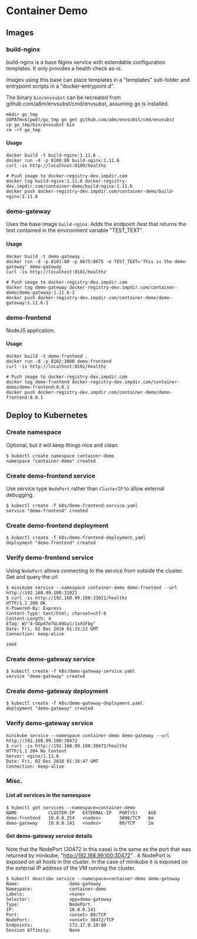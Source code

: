 # Container Demo

## Images
### build-nginx
build-nginx is a base Nginx service with extendable configuration templates. It only provides a health check as-is.

Images using this base can place templates in a "templates" sub-folder and entrypoint scripts in a "docker-entrypoint.d".

The binary `bin/envsubst` can be recreated from github.com/a8m/envsubst/cmd/envsubst, assuming go is installed.

    mkdir go_tmp
    GOPATH=$(pwd)/go_tmp go get github.com/a8m/envsubst/cmd/envsubst
    cp go_tmp/bin/envsubst bin
    rm -rf go_tmp

#### Usage

    docker build -t build-nginx:1.11.6 .
    docker run -d -p 8100:80 build-nginx:1.11.6
    curl -is http://localhost:8100/healthz

    # Push image to docker-registry-dev.impdir.com
    docker tag build-nginx:1.11.6 docker-registry-dev.impdir.com/container-demo/build-nginx:1.11.6
    docker push docker-registry-dev.impdir.com/container-demo/build-nginx:1.11.6

### demo-gateway
Uses the base image `build-nginx`. Adds the endpoint /test that returns the text contained in the environment variable "TEST_TEXT".

#### Usage

    docker build -t demo-gateway .
    docker run -d -p 8101:80 -p 8675:8675 -e TEST_TEXT='This is the demo-gateway' demo-gateway
    curl -is http://localhost:8101/healthz

    # Push image to docker-registry-dev.impdir.com
    docker tag demo-gateway docker-registry-dev.impdir.com/container-demo/demo-gateway:1.11.6-1
    docker push docker-registry-dev.impdir.com/container-demo/demo-gateway:1.11.6-1


### demo-frontend
NodeJS application.

#### Usage

    docker build -t demo-frontend .
    docker run -d -p 8102:3000 demo-frontend
    curl -is http://localhost:8102/healthz

    # Push image to docker-registry-dev.impdir.com
    docker tag demo-frontend docker-registry-dev.impdir.com/container-demo/demo-frontend:0.0.1
    docker push docker-registry-dev.impdir.com/container-demo/demo-frontend:0.0.1

## Deploy to Kubernetes

### Create namespace
Optional, but it will keep things nice and clean.

    $ kubectl create namespace container-demo
    namespace "container-demo" created

### Create demo-frontend service
Use service type `NodePort` rather than `ClusterIP` to allow external debugging.

    $ kubectl create -f k8s/demo-frontend-service.yaml                  
    service "demo-frontend" created

### Create demo-frontend deployment

    $ kubectl create -f k8s/demo-frontend-deployment.yaml
    deployment "demo-frontend" created

### Verify demo-frontend service
Using `NodePort` allows connecting to the service from outside the cluster. Get and query the url

    $ minikube service --namespace container-demo demo-frontend --url
    http://192.168.99.100:31021
    $ curl -is http://192.168.99.100:31021/healthz
    HTTP/1.1 200 OK
    X-Powered-By: Express
    Content-Type: text/html; charset=utf-8
    Content-Length: 4
    ETag: W/"4-QGpd7eTGL69Gy1/1xXSFbg"
    Date: Fri, 02 Dec 2016 01:33:22 GMT
    Connection: keep-alive

    imok


### Create demo-gateway service

    $ kubectl create -f k8s/demo-gateway-service.yaml
    service "demo-gateway" created

### Create demo-gateway deployment

    $ kubectl create -f k8s/demo-gateway-deployment.yaml
    deployment "demo-gateway" created

### Verify demo-gateway service

    minikube service --namespace container-demo demo-gateway --url
    http://192.168.99.100:30472
    $ curl -is http://192.168.99.100:30472/healthz
    HTTP/1.1 204 No Content
    Server: nginx/1.11.6
    Date: Fri, 02 Dec 2016 01:34:47 GMT
    Connection: keep-alive


### Misc.

#### List all services in the namespace

    $ kubectl get services --namespace=container-demo
    NAME            CLUSTER-IP   EXTERNAL-IP   PORT(S)    AGE
    demo-frontend   10.0.0.254   <nodes>       3000/TCP   6m
    demo-gateway    10.0.0.141   <nodes>       80/TCP     2m

#### Get demo-gateway service details
Note that the NodePort (30472 in this case) is the same as the port that was returned by minikube, "http://192.168.99.100:30472" . A NodePort is exposed on all hosts in the cluster. In the case of minikube it is exposed on the external IP address of the VM running the cluster.

    $ kubectl describe service --namespace=container-demo demo-gateway
    Name:                   demo-gateway
    Namespace:              container-demo
    Labels:                 <none>
    Selector:               app=demo-gateway
    Type:                   NodePort
    IP:                     10.0.0.141
    Port:                   <unset> 80/TCP
    NodePort:               <unset> 30472/TCP
    Endpoints:              172.17.0.10:80
    Session Affinity:       None
